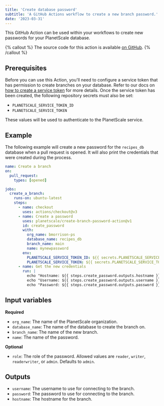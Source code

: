 ```yaml
---
title: 'Create database password'
subtitle: 'A GitHub Actions workflow to create a new branch password.'
date: '2023-03-31'
---
```


This GitHub Action can be used within your workflows to create new passwords for your PlanetScale database.

{% callout %}
The source code for this action is available [on GitHub](https://github.com/planetscale/create-branch-password-action).
{% /callout %}

## Prerequisites

Before you can use this Action, you'll need to configure a service token that has permission to create branches on your database. Refer to our docs on [how to create a service token](https://planetscale.com/docs/concepts/service-tokens) for more details. Once the service token has been created, the following repository secrets must also be set:

- `PLANETSCALE_SERVICE_TOKEN_ID`
- `PLANETSCALE_SERVICE_TOKEN`

These values will be used to authenticate to the PlanetScale service.

## Example

The following example will create a new password for the `recipes_db` database when a pull request is opened. It will also print the credentials that were created during the process.

```yml
name: Create a branch
on:
  pull_request:
    types: [opened]

jobs:
  create_a_branch:
    runs-on: ubuntu-latest
    steps:
      - name: checkout
        uses: actions/checkout@v3
      - name: Create a password
        uses: planetscale/create-branch-password-action@v1
        id: create_password
        with:
          org_name: bmorrison-ps
          database_name: recipes_db
          branch_name: main
          name: mynewpassword
        env:
          PLANETSCALE_SERVICE_TOKEN_ID: ${{ secrets.PLANETSCALE_SERVICE_TOKEN_ID }}
          PLANETSCALE_SERVICE_TOKEN: ${{ secrets.PLANETSCALE_SERVICE_TOKEN }}
      - name: Get the new credentials
        run: |
          echo "Hostname: ${{ steps.create_password.outputs.hostname }}" \
          echo "Username: ${{ steps.create_password.outputs.username }}" \
          echo "Password: ${{ steps.create_password.outputs.password }}"
```

## Input variables

**Required**

- `org_name`: The name of the PlanetScale organization.
- `database_name`: The name of the database to create the branch on.
- `branch_name`: The name of the new branch.
- `name`: The name of the password.

**Optional**

- `role`: The role of the password. Allowed values are `reader`, `writer`, `readerwriter`, or `admin`. Defaults to `admin`.

## Outputs

- `username`: The username to use for connecting to the branch.
- `password`: The password to use for connecting to the branch.
- `hostname`: The hostname for the branch.
